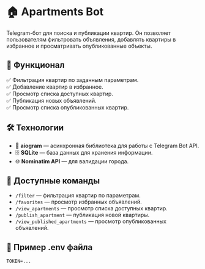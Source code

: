 # 🏠 Apartments Bot

Telegram-бот для поиска и публикации квартир. Он позволяет пользователям фильтровать объявления, добавлять квартиры в избранное и просматривать опубликованные объекты.

## 🚀 Функционал
✅ Фильтрация квартир по заданным параметрам.  
✅ Добавление квартир в избранное.  
✅ Просмотр списка доступных квартир.  
✅ Публикация новых объявлений.  
✅ Просмотр списка опубликованных квартир.

## 🛠 Технологии
- 🤖 **aiogram** — асинхронная библиотека для работы с Telegram Bot API.  
- 🗄 **SQLite** — база данных для хранения информации.  
- 🌐 **Nominatim API** — для валидации города.

## 🔗 Доступные команды
- `/filter` — фильтрация квартир по параметрам.  
- `/favorites` — просмотр избранных объявлений.  
- `/view_apartments` — просмотр списка доступных квартир.  
- `/publish_apartment` — публикация новой квартиры.  
- `/view_published_apartments` — просмотр опубликованных объявлений.

## 📄 Пример .env файла

```
TOKEN=...
